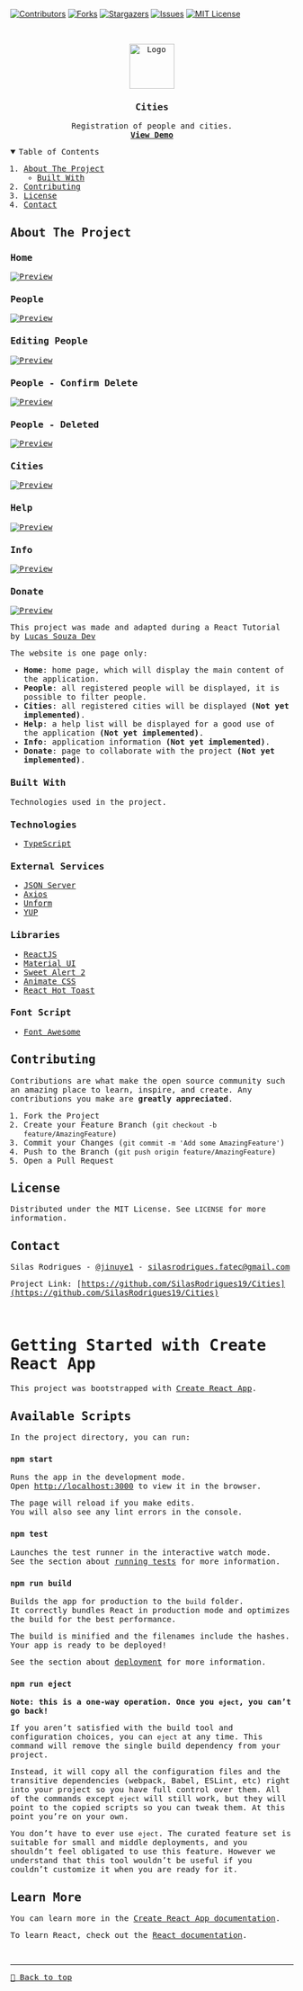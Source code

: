 [![Contributors][contributors-shield]][contributors-url]
[![Forks][forks-shield]][forks-url]
[![Stargazers][stars-shield]][stars-url]
[![Issues][issues-shield]][issues-url]
[![MIT License][license-shield]][license-url]

<!-- PROJECT LOGO -->
<br />
<samp>
<p align="center">
  <a href="https://github.com/SilasRodrigues19/Cities">
    <img src="./src/images/logo2.png" alt="Logo" width="80" height="80">
  </a>

  <h3 align="center">Cities</h3>

  <p align="center">
    Registration of people and cities.
    <br />
    <a href="https://cities-two.vercel.app/home"><strong>View Demo</strong></a>
    <br />
  </p>
</p>

<!-- TABLE OF CONTENTS -->
<details open="open">
  <summary>Table of Contents</summary>
  <ol>
    <li>
      <a href="#about-the-project">About The Project</a>
      <ul>
        <li><a href="#built-with">Built With</a></li>
      </ul>
    </li>
    <li><a href="#contributing">Contributing</a></li>
    <li><a href="#license">License</a></li>
    <li><a href="#contact">Contact</a></li>
  </ol>
</details>

<!-- ABOUT THE PROJECT -->

## About The Project

### Home

[![Preview][product-screenshot]](https://cities-two.vercel.app/home)

### People

[![Preview][product-screenshot2]](https://cities-two.vercel.app/people)

### Editing People

[![Preview][product-screenshot3]](https://cities-two.vercel.app/people/details/1)

### People - Confirm Delete

[![Preview][product-screenshot4]](https://cities-two.vercel.app/people/details/1)

### People - Deleted

[![Preview][product-screenshot5]](https://cities-two.vercel.app/people/details/1)

### Cities

[![Preview][product-screenshot6]](https://cities-two.vercel.app/cities)

### Help

[![Preview][product-screenshot7]](https://cities-two.vercel.app/help)

### Info

[![Preview][product-screenshot8]](https://cities-two.vercel.app/info)

### Donate

[![Preview][product-screenshot9]](https://cities-two.vercel.app/donate)

This project was made and adapted during a React Tutorial by <a href="https://www.youtube.com/c/LucasSouzaDev">Lucas Souza Dev</a>

The website is one page only:

- **Home**: home page, which will display the main content of the application.
- **People**: all registered people will be displayed, it is possible to filter people.
- **Cities**: all registered cities will be displayed <strong>(Not yet implemented)</strong>.
- **Help**: a help list will be displayed for a good use of the application <strong>(Not yet implemented)</strong>.
- **Info**: application information <strong>(Not yet implemented)</strong>.
- **Donate**: page to collaborate with the project <strong>(Not yet implemented)</strong>.

### Built With

Technologies used in the project.

### Technologies

- [TypeScript](https://www.typescriptlang.org/)

### External Services

- [JSON Server](https://www.npmjs.com/package/json-server)
- [Axios](https://axios-http.com/ptbr/docs/intro)
- [Unform](https://github.com/unform/unform)
- [YUP](https://github.com/jquense/yup)

### Libraries

- [ReactJS](https://pt-br.reactjs.org/)
- [Material UI](https://mui.com/pt/)
- [Sweet Alert 2](https://sweetalert2.github.io/)
- [Animate CSS](https://animate.style/)
- [React Hot Toast](https://react-hot-toast.com/)


### Font Script

- [Font Awesome](https://fontawesome.com)

<!-- CONTRIBUTING -->

## Contributing

Contributions are what make the open source community such an amazing place to learn, inspire, and create. Any contributions you make are **greatly appreciated**.

1. Fork the Project
2. Create your Feature Branch (`git checkout -b feature/AmazingFeature`)
3. Commit your Changes (`git commit -m 'Add some AmazingFeature'`)
4. Push to the Branch (`git push origin feature/AmazingFeature`)
5. Open a Pull Request

<!-- LICENSE -->

## License

Distributed under the MIT License. See `LICENSE` for more information.

<!-- CONTACT -->

## Contact

Silas Rodrigues - [@jinuye1](https://twitter.com/jinuye1) - silasrodrigues.fatec@gmail.com

Project Link: [https://github.com/SilasRodrigues19/Cities](https://github.com/SilasRodrigues19/Cities) <br>

<!-- MARKDOWN LINKS & IMAGES -->
<!-- https://www.markdownguide.org/basic-syntax/#reference-style-links -->

[contributors-shield]: https://img.shields.io/github/contributors/SilasRodrigues19/Cities.svg?style=for-the-badge
[contributors-url]: https://github.com/SilasRodrigues19/Cities/graphs/contributors
[forks-shield]: https://img.shields.io/github/forks/SilasRodrigues19/Cities.svg?style=for-the-badge
[forks-url]: https://github.com/SilasRodrigues19/Cities/network/members
[stars-shield]: https://img.shields.io/github/stars/SilasRodrigues19/Cities.svg?style=for-the-badge
[stars-url]: https://github.com/SilasRodrigues19/Cities/stargazers
[issues-shield]: https://img.shields.io/github/issues/SilasRodrigues19/Cities.svg?style=for-the-badge
[issues-url]: https://github.com/SilasRodrigues19/Cities/issues
[license-shield]: https://img.shields.io/github/license/SilasRodrigues19/Cities.svg?style=for-the-badge
[license-url]: https://github.com/SilasRodrigues19/Cities/blob/master/LICENSE
[product-screenshot]: ./public/preview.png
[product-screenshot2]: ./public/preview2.png
[product-screenshot3]: ./public/preview3.png
[product-screenshot4]: ./public/preview4.png
[product-screenshot5]: ./public/preview5.png
[product-screenshot6]: ./public/preview6.png
[product-screenshot7]: ./public/preview7.png
[product-screenshot8]: ./public/preview8.png
[product-screenshot9]: ./public/preview9.png
[license-url]: https://github.com/SilasRodrigues19/Cities/blob/master/LICENSE

<br>

# Getting Started with Create React App

This project was bootstrapped with [Create React App](https://github.com/facebook/create-react-app).

## Available Scripts

In the project directory, you can run:

### `npm start`

Runs the app in the development mode.\
Open [http://localhost:3000](http://localhost:3000) to view it in the browser.

The page will reload if you make edits.\
You will also see any lint errors in the console.

### `npm test`

Launches the test runner in the interactive watch mode.\
See the section about [running tests](https://facebook.github.io/create-react-app/docs/running-tests) for more information.

### `npm run build`

Builds the app for production to the `build` folder.\
It correctly bundles React in production mode and optimizes the build for the best performance.

The build is minified and the filenames include the hashes.\
Your app is ready to be deployed!

See the section about [deployment](https://facebook.github.io/create-react-app/docs/deployment) for more information.

### `npm run eject`

**Note: this is a one-way operation. Once you `eject`, you can’t go back!**

If you aren’t satisfied with the build tool and configuration choices, you can `eject` at any time. This command will remove the single build dependency from your project.

Instead, it will copy all the configuration files and the transitive dependencies (webpack, Babel, ESLint, etc) right into your project so you have full control over them. All of the commands except `eject` will still work, but they will point to the copied scripts so you can tweak them. At this point you’re on your own.

You don’t have to ever use `eject`. The curated feature set is suitable for small and middle deployments, and you shouldn’t feel obligated to use this feature. However we understand that this tool wouldn’t be useful if you couldn’t customize it when you are ready for it.

## Learn More

You can learn more in the [Create React App documentation](https://facebook.github.io/create-react-app/docs/getting-started).

To learn React, check out the [React documentation](https://reactjs.org/).

<br><hr>
[🔼 Back to top](#Cities)
